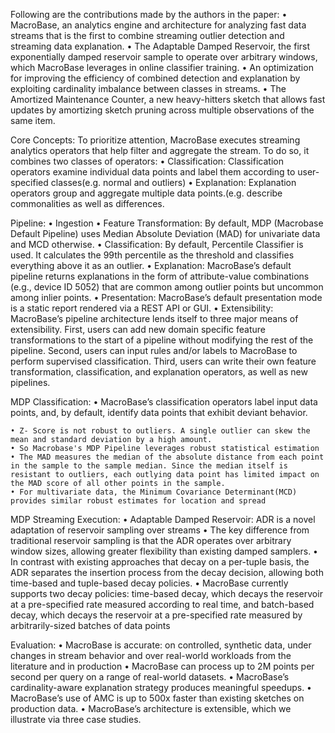 Following are the contributions made by the authors in the paper:
	• MacroBase, an analytics engine and architecture for analyzing fast data streams that is the first to combine streaming outlier detection and streaming data explanation.
	• The Adaptable Damped Reservoir, the first exponentially damped reservoir sample to operate over arbitrary windows, which MacroBase leverages in online classifier training.
	• An optimization for improving the efficiency of combined detection and explanation by exploiting cardinality imbalance between classes in streams.
	• The Amortized Maintenance Counter, a new heavy-hitters sketch that allows fast updates by amortizing sketch pruning across multiple observations of the same item.

Core Concepts: 
To prioritize attention, MacroBase executes streaming analytics operators that help filter and aggregate the stream. To do so, it combines two classes of operators:
	• Classification: Classification operators examine individual data points and label them according to user-specified classes(e.g. normal and outliers)
	• Explanation: Explanation operators group and aggregate multiple data points.(e.g. describe commonalities as well as differences.

Pipeline:
	• Ingestion
	• Feature Transformation: By default, MDP (Macrobase Default Pipeline) uses Median Absolute Deviation (MAD) for univariate data and MCD otherwise.
	• Classification: By default, Percentile Classifier is used. It calculates the 99th percentile as the threshold and classifies everything above it as an outlier.
	• Explanation: MacroBase’s default pipeline returns explanations in the form of attribute-value combinations (e.g., device ID 5052) that are common among outlier points but uncommon among inlier points.
	• Presentation: MacroBase’s default presentation mode is a static report rendered via a REST API or GUI.
	• Extensibility: MacroBase’s pipeline architecture lends itself to three major means of extensibility. First, users can add new domain specific feature transformations to the start of a pipeline without modifying the rest of the pipeline. Second, users can input rules and/or labels to MacroBase to perform supervised classification. Third, users can write their own feature transformation, classification, and explanation operators, as well as new pipelines.

	
MDP Classification: 
	• MacroBase’s classification operators label input data points, and, by default, identify data points that exhibit deviant behavior. 

	• Z- Score is not robust to outliers. A single outlier can skew the mean and standard deviation by a high amount.
	• So Macrobase's MDP Pipeline leverages robust statistical estimation
	• The MAD measures the median of the absolute distance from each point in the sample to the sample median. Since the median itself is resistant to outliers, each outlying data point has limited impact on the MAD score of all other points in the sample.
	• For multivariate data, the Minimum Covariance Determinant(MCD) provides similar robust estimates for location and spread

MDP Streaming Execution:
	• Adaptable Damped Reservoir: ADR is a novel adaptation of reservoir sampling over streams
	• The key difference from traditional reservoir sampling is that the ADR operates over arbitrary window sizes, allowing greater flexibility than existing damped samplers.
	• In contrast with existing approaches that decay on a per-tuple basis, the ADR separates the insertion process from the decay decision, allowing both time-based and tuple-based decay policies.
	• MacroBase currently supports two decay policies: time-based decay, which decays the reservoir at a pre-specified rate measured according to real time, and batch-based decay, which decays the reservoir at a pre-specified rate measured by arbitrarily-sized batches of data points

Evaluation:
	• MacroBase is accurate: on controlled, synthetic data, under changes in stream behavior and over real-world workloads from the literature and in production
	• MacroBase can process up to 2M points per second per query on a range of real-world datasets.
	• MacroBase’s cardinality-aware explanation strategy produces meaningful speedups.
	• MacroBase’s use of AMC is up to 500x faster than existing sketches on production data.
	• MacroBase’s architecture is extensible, which we illustrate via three case studies.
